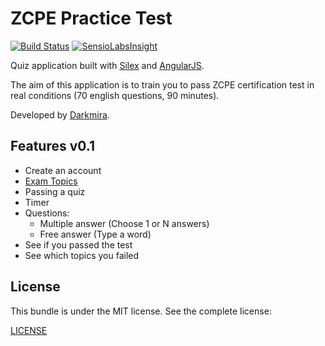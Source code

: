 ZCPE Practice Test
==================

[![Build Status](https://travis-ci.org/cgrandval/ZCEPracticeTest.svg?branch=dev)](https://travis-ci.org/cgrandval/ZCEPracticeTest)
[![SensioLabsInsight](https://insight.sensiolabs.com/projects/9167277b-7707-4e10-bbad-3198d8a8d3f6/mini.png)](https://insight.sensiolabs.com/projects/9167277b-7707-4e10-bbad-3198d8a8d3f6)

Quiz application built with [Silex](http://silex.sensiolabs.org) and [AngularJS](https://angularjs.org).

The aim of this application is to train you to pass ZCPE certification test in real conditions (70 english questions, 90 minutes).

Developed by [Darkmira](http://www.darkmira.fr/).


## Features v0.1

- Create an account
- [Exam Topics](http://www.zend.com/fr/services/certification/php-5-certification)
- Passing a quiz
- Timer
- Questions:
    - Multiple answer (Choose 1 or N answers)
    - Free answer (Type a word)
- See if you passed the test
- See which topics you failed


## License

This bundle is under the MIT license. See the complete license:

[LICENSE](LICENSE)
